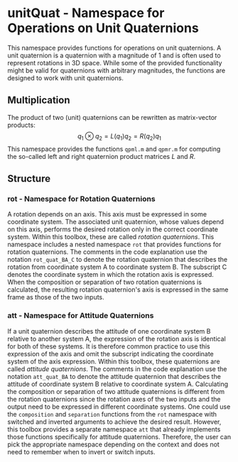# unitQuat - Namespace for Operations on Unit Quaternions
This namespace provides functions for operations on unit quaternions.
A unit quaternion is a quaternion with a magnitude of 1 and is often used to represent rotations in 3D space.
While some of the provided functionality might be valid for quaternions with arbitrary magnitudes, the functions are designed to work with unit quaternions.

## Multiplication
The product of two (unit) quaternions can be rewritten as matrix-vector products:
$$ q_1 \otimes q_2 = L(q_1) q_2 = R(q_2) q_1 $$
This namespace provides the functions `qpml.m` and `qpmr.m` for computing the so-called left and right quaternion product matrices $L$ and $R$.

## Structure
### rot - Namespace for Rotation Quaternions
A rotation depends on an axis. This axis must be expressed in some coordinate system.
The associated unit quaternion, whose values depend on this axis, performs the desired rotation only in the correct coordinate system.
Within this toolbox, these are called _rotation quaternions_.
This namespace includes a nested namespace `rot` that provides functions for rotation quaternions.
The comments in the code explanation use the notation `rot_quat_BA_C` to denote the rotation quaternion that describes the rotation from coordinate system A to coordinate system B.
The subscript C denotes the coordinate system in which the rotation axis is expressed.
When the composition or separation of two rotation quaternions is calculated, the resulting rotation quaternion's axis is expressed in the same frame as those of the two inputs.  

### att - Namespace for Attitude Quaternions
If a unit quaternion describes the attitude of one coordinate system B relative to another system A, the expression of the rotation axis is identical for both of these systems.
It is therefore common practice to use this expression of the axis and omit the subscript indicating the coordinate system of the axis expression.
Within this toolbox, these quaternions are called _attitude quaternions_.
The comments in the code explanation use the notation `att_quat_BA` to denote the attitude quaternion that describes the attitude of coordinate system B relative to coordinate system A.
Calculating the composition or separation of two attitude quaternions is different from the rotation quaternions since the rotation axes of the two inputs and the output need to be expressed in different coordinate systems.
One could use the `composition` and `separation` functions from the `rot` namespace with switched and inverted arguments to achieve the desired result.
However, this toolbox provides a separate namespace `att` that already implements those functions specifically for attitude quaternions.
Therefore, the user can pick the appropriate namespace depending on the context and does not need to remember when to invert or switch inputs.
